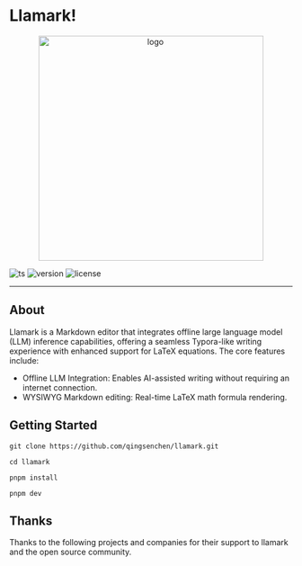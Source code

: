 # Llamark!

<div align="center" id="sglangtop">
<img src="https://github.com/qingsenchen/llamark/assets/llamark.jpg" alt="logo" width="400" margin="10px"></img>
</div>


![ts][ts-badge]
![version][version-badge]
![license][license-badge]



--------------------------------------------------------------------------------
## About
Llamark is a Markdown editor that integrates offline large language model (LLM) inference capabilities, offering a seamless Typora-like writing experience with enhanced support for LaTeX equations.
The core features include:
- Offline LLM Integration:
Enables AI-assisted writing without requiring an internet connection.
- WYSIWYG Markdown editing:
Real-time LaTeX math formula rendering.

## Getting Started
```shell
git clone https://github.com/qingsenchen/llamark.git
```

```shell
cd llamark
```

```shell
pnpm install
```

```shell
pnpm dev
```

## Thanks

Thanks to the following projects and companies for their support to llamark and the open source community.

[version-badge]: https://img.shields.io/npm/v/@milkdown/core
[ts-badge]: https://badgen.net/badge/-/TypeScript/blue?icon=typescript&label
[license-badge]: https://img.shields.io/github/license/qingsenchen/llamark